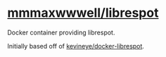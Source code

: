 # [mmmaxwwwell/librespot](https://github.com/mmmaxwwwell/librespot)

Docker container providing librespot.

Initially based off of [kevineye/docker-librespot](https://github.com/kevineye/docker-librespot).